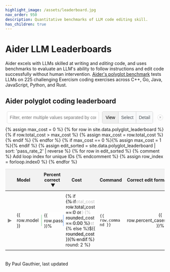 ```yaml
---
highlight_image: /assets/leaderboard.jpg
nav_order: 950
description: Quantitative benchmarks of LLM code editing skill.
has_children: true
---
```



# Aider LLM Leaderboards

Aider excels with LLMs skilled at writing and *editing* code,
and uses benchmarks to
evaluate an LLM's ability to follow instructions and edit code successfully without
human intervention.
[Aider's polyglot benchmark](https://aider.chat/2024/12/21/polyglot.html#the-polyglot-benchmark) tests LLMs on 225 challenging Exercism coding exercises across C++, Go, Java, JavaScript, Python, and Rust.

<h2 id="leaderboard-title">Aider polyglot coding leaderboard</h2>

<div id="controls-container" style="display: flex; align-items: center; width: 100%; max-width: 800px; margin: 10px auto; gap: 10px; box-sizing: border-box; padding: 0 5px; position: relative;">
  <input type="text" id="editSearchInput" placeholder="Filter, enter multiple values separated by commas..." style="flex-grow: 1; padding: 8px; border: 1px solid #ddd; border-radius: 4px;">
  <div id="view-mode-toggle" style="display: inline-flex; border: 1px solid #ccc; border-radius: 4px;">
    <button id="mode-view-btn" class="mode-button active" data-mode="view" style="padding: 8px 8px; border: none; border-radius: 3px 0 0 3px; cursor: pointer; font-size: 14px; line-height: 1.5; min-width: 50px;">View</button>
    <button id="mode-select-btn" class="mode-button" data-mode="select" style="padding: 8px 8px; border: none; background-color: #f8f9fa; border-radius: 0; cursor: pointer; border-left: 1px solid #ccc; font-size: 14px; line-height: 1.5; min-width: 50px;">Select</button>
    <button id="mode-detail-btn" class="mode-button" data-mode="detail" style="padding: 8px 8px; border: none; background-color: #f8f9fa; border-radius: 0 3px 3px 0; cursor: pointer; border-left: 1px solid #ccc; font-size: 14px; line-height: 1.5; min-width: 50px;">Detail</button>
  </div>
<button id="close-controls-btn" style="width: 18px; height: 18px; padding: 0; border: 1px solid #ddd; border-radius: 50%; background-color: transparent; cursor: pointer; display: flex; align-items: center; justify-content: center; font-size: 12px; margin-left: 4px; color: #999;">×</button>

</div>
<div id="leaderboard-table-wrapper" style="max-width: 800px; margin: auto; overflow-x: auto; -webkit-overflow-scrolling: touch;">
<table style="width: 100%; border-collapse: collapse; box-shadow: 0 2px 4px rgba(0,0,0,0.1); font-size: 14px;">
  <thead style="background-color: #f2f2f2;">
    <tr>
      <th style="padding: 8px; width: 40px; text-align: center; vertical-align: middle;">
        <input type="checkbox" id="select-all-checkbox" style="display: none; cursor: pointer; vertical-align: middle;">
      </th> <!-- Header checkbox added here -->
      <th style="padding: 8px; text-align: left; width: 14%; cursor: pointer;" data-sort-key="model">Model <span class="sort-indicator"></span></th>
      <th style="padding: 8px; text-align: center; width: 20%; cursor: pointer;" data-sort-key="pass_rate_2" data-sort-direction="desc">Percent correct <span class="sort-indicator">▼</span></th>
      <th style="padding: 8px; text-align: center; width: 20%; cursor: pointer;" data-sort-key="total_cost">Cost <span class="sort-indicator"></span></th>
      <th style="padding: 8px; text-align: left; width: 14%;" class="col-command">Command</th>
      <th style="padding: 8px; text-align: left; width: 10%; cursor: pointer;" class="col-conform" data-sort-key="percent_cases_well_formed">Correct edit format <span class="sort-indicator"></span></th>
      <th style="padding: 8px; text-align: left; width: 10%" class="col-edit-format">Edit Format <span class="sort-indicator-placeholder"></span></th>
    </tr>
  </thead>
  <tbody>
    {% assign max_cost = 0 %}
    {% for row in site.data.polyglot_leaderboard %}
      {% if row.total_cost > max_cost %}
        {% assign max_cost = row.total_cost %}
      {% endif %}
    {% endfor %}
    {% if max_cost == 0 %}{% assign max_cost = 1 %}{% endif %}
    {% assign edit_sorted = site.data.polyglot_leaderboard | sort: 'pass_rate_2' | reverse %}
    {% for row in edit_sorted %} {% comment %} Add loop index for unique IDs {% endcomment %}
      {% assign row_index = forloop.index0 %}
      <tr id="main-row-{{ row_index }}">
        <td style="padding: 8px; text-align: center; vertical-align: middle;">
          <button class="toggle-details" data-target="details-{{ row_index }}" style="background: none; border: none; cursor: pointer; font-size: 16px; padding: 0; vertical-align: middle;">▶</button>
          <input type="checkbox" class="row-selector" data-row-index="{{ row_index }}" style="display: none; cursor: pointer; vertical-align: middle;">
        </td>
        <td style="padding: 8px;"><span>{{ row.model }}</span></td>
        <td class="bar-cell">
          <div class="bar-viz" style="width: {{ row.pass_rate_2 }}%; background-color: rgba(40, 167, 69, 0.3); border-right: 1px solid rgba(40, 167, 69, 0.5);"></div>
          <span>{{ row.pass_rate_2 }}%</span>
        </td>
        <td class="bar-cell cost-bar-cell">
          {% if row.total_cost > 0 %}
          <div class="bar-viz cost-bar" data-cost="{{ row.total_cost }}" data-max-cost="{{ max_cost }}" style="width: 0%; background-color: rgba(13, 110, 253, 0.3); border-right: 1px solid rgba(13, 110, 253, 0.5);"></div>
          {% endif %}
          {% assign rounded_cost = row.total_cost | times: 1.0 | round: 2 %}
          <span>{% if row.total_cost == 0 or rounded_cost == 0.00 %}{% else %}${{ rounded_cost }}{% endif %}</span>
        </td>
        <td style="padding: 8px;" class="col-command"><span><code>{{ row.command }}</code></span></td>
        <td style="padding: 8px; text-align: center;" class="col-conform"><span>{{ row.percent_cases_well_formed }}%</span></td>
        <td style="padding: 8px;" class="col-edit-format"><span>{{ row.edit_format }}</span></td>
      </tr>
      <tr class="details-row" id="details-{{ row_index }}" style="display: none; background-color: #f9f9f9;">
        <td colspan="7" style="padding: 15px; border-bottom: 1px solid #ddd;">
          <ul style="margin: 0; padding-left: 20px; list-style: none; border-bottom: 1px solid #ddd;">
            {% for pair in row %}
              {% if pair[1] != "" and pair[1] != nil %}
                <li><strong>
                  {% if pair[0] == 'percent_cases_well_formed' %}
                    Percent cases well formed
                  {% else %}
                    {{ pair[0] | replace: '_', ' ' | capitalize }}
                  {% endif %}
                  :</strong>
                  {% if pair[0] == 'command' %}<code>{{ pair[1] }}</code>{% else %}{{ pair[1] }}{% endif %}
                </li>
              {% endif %}
            {% endfor %}
          </ul>
        </td>
      </tr>
    {% endfor %}
  </tbody>
</table>
</div>

<style>
  #leaderboard-title {
    margin-bottom: 20px; /* Add space below the title */
  }
  tr.selected {
    color: #0056b3;
  }
  table {
    table-layout: fixed;
  }
  thead {
    border-top: 1px solid #ddd; /* Add top border to header */
  }
  td, th {
    border: none; /* Remove internal cell borders */
    word-wrap: break-word;
    overflow-wrap: break-word;
    vertical-align: middle; /* Ensure consistent vertical alignment */
  }
  table tbody tr[id^="main-row-"] {
    height: 65px; /* Ensure consistent row height */
  }
  td.col-command code {
    white-space: normal; /* Allow text to wrap */
    word-break: break-word; /* Break words if necessary to prevent overflow */
    display: inline-block; /* Helps with width and wrapping behavior */
  }
    /* Ensure specific column widths are respected if needed, or let table auto-adjust */
    /* Example: .col-command { width: 200px; } */
  }
  #controls-container {
    margin-bottom: 20px; /* Add some space below controls */
  }

  #editSearchInput, #view-mode-select {
    padding: 8px 12px; /* Consistent padding */
    border: 1px solid #ccc; /* Slightly softer border */
    border-radius: 4px;
    font-size: 14px; /* Match table font size */
    height: 38px; /* Match height */
    box-sizing: border-box; /* Include padding/border in height */
  }


  .bar-cell {
    position: relative; /* Positioning context for the bar */
    padding: 8px;
    /* text-align: center; Removed */
    overflow: hidden; /* Prevent bar from overflowing cell boundaries if needed */
  }
  .cost-bar-cell {
    background-image: none; /* Remove default gradient for cost cells */
  }
  .percent-tick, .cost-tick {
    position: absolute;
    top: 50%;
    transform: translateY(10px);
    height: 8px; /* Short tick */
    width: 1px;
    background-color: rgba(170, 170, 170, 0.5); 
    z-index: 2; /* Above the bar but below the text */
  }
  .bar-viz {
    position: absolute;
    left: 0;
    top: 50%; /* Position at the middle of the cell */
    transform: translateY(-50%); /* Center the bar vertically */
    z-index: 1; /* Above background, below ticks and text */
    height: 36px;
    border-radius: 0 2px 2px 0; /* Slightly rounded end corners */
    /* Width and colors are set inline via style attribute */
  }
  /* Add a tooltip class for showing cost information on hover */
  .cost-bar-cell:hover .bar-viz[style*="background-image"] {
    animation: stripe-animation 2s linear infinite;
  }
  @keyframes stripe-animation {
    0% { background-position: 0 0; }
    100% { background-position: 20px 0; }
  }
  .bar-cell span {
     position: absolute; /* Position relative to the cell */
     left: 5px; /* Position slightly inside the left edge */
     top: 50%; /* Center vertically */
     transform: translateY(-50%); /* Adjust vertical centering */
     z-index: 3; /* Ensure text is above everything else */
     background-color: rgba(255, 255, 255, 0.7); /* Semi-transparent white background */
     padding: 0 4px; /* Add padding around the text */
     border-radius: 3px; /* Rounded corners for the text background */
     font-size: 14px; /* Adjust font size for the numbers */
  }
  .toggle-details {
    color: #888; /* Make toggle symbol more subtle */
    transition: color 0.2s; /* Smooth transition on hover */
  }


  /* Style for selected rows */
  tr.row-selected > td {
    background-color: #e7f3ff; /* Example light blue highlight */
  }

  /* Ensure checkbox is vertically aligned if needed */
  .row-selector {
    vertical-align: middle;
  }

  /* Hide rows not matching the filter */
  tr.hidden-by-mode {
      display: none !important; /* Use important to override other display styles if necessary */
  }
  tr.hidden-by-search {
      display: none !important;
  }

  /* --- Mode Toggle Button Styles --- */
  #view-mode-toggle {
    height: 38px; /* Match input height */
    box-sizing: border-box;
    flex-shrink: 0; /* Prevent toggle from shrinking on small screens */
  }
  .mode-button {
    transition: background-color 0.2s ease-in-out, color 0.2s ease-in-out;
    white-space: nowrap; /* Prevent text wrapping */
  }
  .mode-button:not(.active) {
    background-color: #f8f9fa; /* Light grey background */
    color: #495057; /* Dark grey text */
  }
  .mode-button:not(.active):hover {
    background-color: #e2e6ea; /* Slightly darker grey on hover */
  }

  /* Style for highlighted rows in view mode */
  tr.view-highlighted > td {
    background-color: #fffef5; /* Very light yellow/cream */
    /* Border moved to specific cell below */
  }
  /* Apply border and adjust padding ONLY for the first *visible* cell (Model name) in view mode */
  tr.view-highlighted > td:nth-child(2) {
     border-left: 4px solid #ffc107; /* Warning yellow border */
     /* Original padding is 8px. Subtract border width. */
     padding-left: 4px;
  }

  @media screen and (max-width: 499px) {
  .table-scroll {
    overflow-x: auto;
    -webkit-overflow-scrolling: touch;
    width: 100%;
  }
  table {
    min-width: 600px;
    width: 100%;
    table-layout: auto;
  }
  /* Model column – ~10% wider */
  table thead th:nth-child(2),
  table tbody tr:not(.details-row) td:nth-child(2) {
    min-width: 80px;
    max-width: 65vw;
  }

  /* Percent correct – ~15% narrower */
  table thead th:nth-child(3),
  table tbody tr:not(.details-row) td:nth-child(3),
  /* Cost – same as percent correct */
  table thead th:nth-child(4),
  table tbody tr:not(.details-row) td:nth-child(4) {
    min-width: 30px;
    max-width: 12vw;
  }

  /* (combined above) */

  /* make table cells more compact */
  th, td {
    padding: 4px 6px;
  }

  /* fix every row to the same height */
  table tbody tr:not(.details-row) {
    height: 48px;
  }

  /* prevent the command column from wrapping */
  .col-command code {
    white-space: nowrap;
    overflow: hidden;
    text-overflow: ellipsis;
  }
}

  @media screen and (max-width: 764px) {
    #leaderboard-table-wrapper table {
      min-width: 765px;
    }
  }
  .sort-indicator {
    margin-left: 0.3em;
    display: inline-block;
    width: 1em; /* Reserve space */
    text-align: center;
  }
  .sort-indicator-placeholder {
    margin-left: 0.3em;
    display: inline-block;
    width: 1em; /* Reserve space for alignment */
  }
</style>

<script>
{% include leaderboard_table.js %}
</script>

<p class="post-date" style="margin-top: 20px;">
By Paul Gauthier,
last updated
<!--[[[cog
import subprocess
import datetime

files = [
    'aider/website/docs/leaderboards/index.md',
    'aider/website/_data/polyglot_leaderboard.yml',
]

def get_last_modified_date(file):
    result = subprocess.run(['git', 'log', '-1', '--format=%ct', file], capture_output=True, text=True)
    if result.returncode == 0:
        timestamp = int(result.stdout.strip())
        return datetime.datetime.fromtimestamp(timestamp)
    return datetime.datetime.min

mod_dates = [get_last_modified_date(file) for file in files]
latest_mod_date = max(mod_dates)
cog.out(f"{latest_mod_date.strftime('%B %d, %Y.')}")
]]]-->
September 02, 2025.
<!--[[[end]]]-->
</p>
